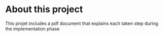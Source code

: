 # About this project
This projet includes a pdf document that explains each taken step during the implementation phase

